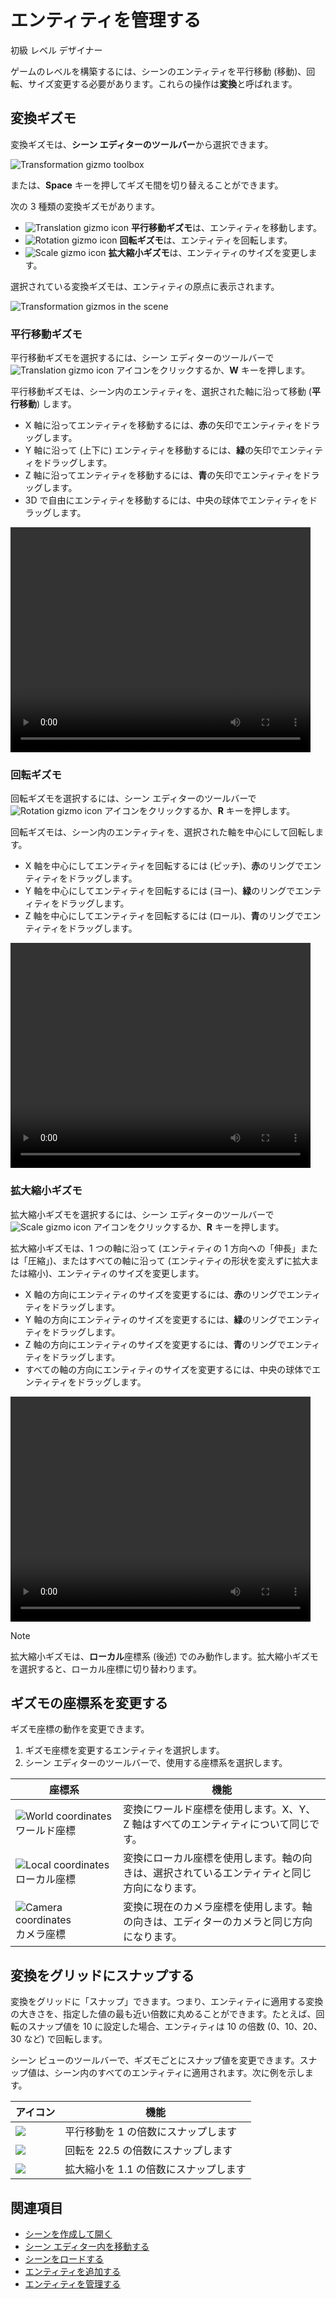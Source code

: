 # エンティティを管理する

<span class="label label-doc-level">初級</span>
<span class="label label-doc-audience">レベル デザイナー</span>

ゲームのレベルを構築するには、シーンのエンティティを平行移動 (移動)、回転、サイズ変更する必要があります。これらの操作は**変換**と呼ばれます。

## 変換ギズモ

変換ギズモは、**シーン エディターのツールバー**から選択できます。

![Transformation gizmo toolbox](media/manage-entities-in-scene-gizmos.png)

または、**Space** キーを押してギズモ間を切り替えることができます。

次の 3 種類の変換ギズモがあります。

- ![Translation gizmo icon](media/manage-entities-in-scene-translation-gizmo.png) **平行移動ギズモ**は、エンティティを移動します。
- ![Rotation gizmo icon](media/manage-entities-in-scene-rotation-gizmo.png) **回転ギズモ**は、エンティティを回転します。
- ![Scale gizmo icon](media/manage-entities-in-scene-scale-gizmo.png) **拡大縮小ギズモ**は、エンティティのサイズを変更します。

選択されている変換ギズモは、エンティティの原点に表示されます。

![Transformation gizmos in the scene](media/manage-entities-transformation-gizmo.png)

### 平行移動ギズモ

平行移動ギズモを選択するには、シーン エディターのツールバーで ![Translation gizmo icon](media/manage-entities-in-scene-translation-gizmo.png) アイコンをクリックするか、**W** キーを押します。

平行移動ギズモは、シーン内のエンティティを、選択された軸に沿って移動 (**平行移動**) します。

* X 軸に沿ってエンティティを移動するには、**赤**の矢印でエンティティをドラッグします。
* Y 軸に沿って (上下に) エンティティを移動するには、**緑**の矢印でエンティティをドラッグします。
* Z 軸に沿ってエンティティを移動するには、**青**の矢印でエンティティをドラッグします。
* 3D で自由にエンティティを移動するには、中央の球体でエンティティをドラッグします。

<video controls autoplay loop height="360" width="480">
                <source src="media/manage-entities-in-scene-translation-gizmo.mp4" type="video/mp4">
</video>

### 回転ギズモ

回転ギズモを選択するには、シーン エディターのツールバーで ![Rotation gizmo icon](media/manage-entities-in-scene-rotation-gizmo.png) アイコンをクリックするか、**R** キーを押します。

回転ギズモは、シーン内のエンティティを、選択された軸を中心にして回転します。

* X 軸を中心にしてエンティティを回転するには (ピッチ)、**赤**のリングでエンティティをドラッグします。
* Y 軸を中心にしてエンティティを回転するには (ヨー)、**緑**のリングでエンティティをドラッグします。
* Z 軸を中心にしてエンティティを回転するには (ロール)、**青**のリングでエンティティをドラッグします。

<video controls autoplay loop height="360" width="480">
                <source src="media/manage-entities-in-scene-rotation-gizmo.mp4" type="video/mp4">
</video>

### 拡大縮小ギズモ

拡大縮小ギズモを選択するには、シーン エディターのツールバーで ![Scale gizmo icon](media/manage-entities-in-scene-scale-gizmo.png) アイコンをクリックするか、**R** キーを押します。

拡大縮小ギズモは、1 つの軸に沿って (エンティティの 1 方向への「伸長」または「圧縮」)、またはすべての軸に沿って (エンティティの形状を変えずに拡大または縮小)、エンティティのサイズを変更します。

* X 軸の方向にエンティティのサイズを変更するには、**赤**のリングでエンティティをドラッグします。
* Y 軸の方向にエンティティのサイズを変更するには、**緑**のリングでエンティティをドラッグします。
* Z 軸の方向にエンティティのサイズを変更するには、**青**のリングでエンティティをドラッグします。
* すべての軸の方向にエンティティのサイズを変更するには、中央の球体でエンティティをドラッグします。

<video controls autoplay loop height="360" width="480">
                <source src="media/manage-entities-in-scene-scale-gizmo.mp4" type="video/mp4">
</video>

> [!NOTE]
> 拡大縮小ギズモは、**ローカル**座標系 (後述) でのみ動作します。拡大縮小ギズモを選択すると、ローカル座標に切り替わります。

## ギズモの座標系を変更する

ギズモ座標の動作を変更できます。

1. ギズモ座標を変更するエンティティを選択します。
2. シーン エディターのツールバーで、使用する座標系を選択します。

| 座標系 | 機能 |
| ------  |  ------  |
| ![World coordinates](media/manage-entities-in-scene-wsc.png) ワールド座標 | 変換にワールド座標を使用します。X、Y、Z 軸はすべてのエンティティについて同じです。 |
| ![Local coordinates](media/manage-entities-in-scene-osc.png) ローカル座標 | 変換にローカル座標を使用します。軸の向きは、選択されているエンティティと同じ方向になります。 |
| ![Camera coordinates](media/manage-entities-in-scene-csc.png) カメラ座標 | 変換に現在のカメラ座標を使用します。軸の向きは、エディターのカメラと同じ方向になります。 |

## 変換をグリッドにスナップする

変換をグリッドに「スナップ」できます。つまり、エンティティに適用する変換の大きさを、指定した値の最も近い倍数に丸めることができます。たとえば、回転のスナップ値を 10 に設定した場合、エンティティは 10 の倍数 (0、10、20、30 など) で回転します。

シーン ビューのツールバーで、ギズモごとにスナップ値を変更できます。スナップ値は、シーン内のすべてのエンティティに適用されます。次に例を示します。

| アイコン | 機能 |
| --- | ---- |
| ![](media/manage-entities-in-scene-snap-translation.png) | 平行移動を 1 の倍数にスナップします |
| ![](media/manage-entities-in-scene-snap-rotation.png) | 回転を 22.5 の倍数にスナップします |
| ![](media/manage-entities-in-scene-snap-scale.png) | 拡大縮小を 1.1 の倍数にスナップします |

## 関連項目

* [シーンを作成して開く](create-a-scene.md)
* [シーン エディター内を移動する](avigate-in-the-scene-editor.md)
* [シーンをロードする](load-scenes.md)
* [エンティティを追加する](add-entities.md)
* [エンティティを管理する](manage-entities.md)
